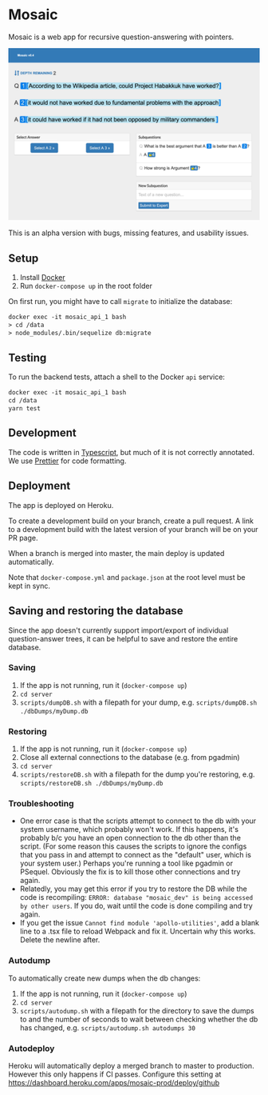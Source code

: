 # Mosaic

Mosaic is a web app for recursive question-answering with pointers.

![](screenshot.png)

This is an alpha version with bugs, missing features, and usability issues.

## Setup

1. Install [Docker](https://www.docker.com/community-edition#/download)
2. Run `docker-compose up` in the root folder

On first run, you might have to call `migrate` to initialize the database:

```
docker exec -it mosaic_api_1 bash
> cd /data
> node_modules/.bin/sequelize db:migrate
```

## Testing

To run the backend tests, attach a shell to the Docker `api` service:

```
docker exec -it mosaic_api_1 bash
cd /data
yarn test
```


## Development

The code is written in [Typescript](https://www.typescriptlang.org/), but much of it is not correctly annotated. We use [Prettier](https://github.com/prettier/prettier) for code formatting.


## Deployment

The app is deployed on Heroku.

To create a development build on your branch, create a pull request. A link to a development build with the latest version of your branch will be on your PR page.

When a branch is merged into master, the main deploy is updated automatically.

Note that `docker-compose.yml` and `package.json` at the root level must be kept in sync.


## Saving and restoring the database

Since the app doesn't currently support import/export of individual question-answer trees, it can be helpful to save and restore the entire database.

### Saving

1. If the app is not running, run it (`docker-compose up`)
2. `cd server`
3. `scripts/dumpDB.sh` with a filepath for your dump, e.g. `scripts/dumpDB.sh ./dbDumps/myDump.db`

### Restoring

1. If the app is not running, run it (`docker-compose up`)
2. Close all external connections to the database (e.g. from pgadmin)
3. `cd server`
4. `scripts/restoreDB.sh` with a filepath for the dump you're restoring, e.g. `scripts/restoreDB.sh ./dbDumps/myDump.db`

### Troubleshooting

- One error case is that the scripts attempt to connect to the db with your system username, which probably won't work. If this happens, it's probably b/c you have an open connection to the db other than the script. (For some reason this causes the scripts to ignore the configs that you pass in and attempt to connect as the "default" user, which is your system user.) Perhaps you're running a tool like pgadmin or PSequel. Obviously the fix is to kill those other connections and try again.
- Relatedly, you may get this error if you try to restore the DB while the code is recompiling: `ERROR: database "mosaic_dev" is being accessed by other users`. If you do, wait until the code is done compiling and try again.
- If you get the issue `Cannot find module 'apollo-utilities'`, add a blank line to a .tsx file to reload Webpack and fix it. Uncertain why this works. Delete the newline after.

### Autodump

To automatically create new dumps when the db changes:
1. If the app is not running, run it (`docker-compose up`)
2. `cd server`
3. `scripts/autodump.sh` with a filepath for the directory to save the dumps to and the number of seconds to wait between checking whether the db has changed, e.g. `scripts/autodump.sh autodumps 30`

### Autodeploy

Heroku will automatically deploy a merged branch to master to production. However
this only happens if CI passes. Configure this setting at https://dashboard.heroku.com/apps/mosaic-prod/deploy/github

